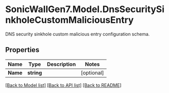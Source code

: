 # SonicWallGen7.Model.DnsSecuritySinkholeCustomMaliciousEntry
DNS security sinkhole custom malicious entry configuration schema.

## Properties

Name | Type | Description | Notes
------------ | ------------- | ------------- | -------------
**Name** | **string** |  | [optional] 

[[Back to Model list]](../README.md#documentation-for-models) [[Back to API list]](../README.md#documentation-for-api-endpoints) [[Back to README]](../README.md)

